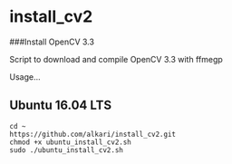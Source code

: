 # install_cv2
###Install OpenCV 3.3

Script to download and compile OpenCV 3.3 with ffmegp

Usage...

## Ubuntu 16.04 LTS

```
cd ~
https://github.com/alkari/install_cv2.git
chmod +x ubuntu_install_cv2.sh
sudo ./ubuntu_install_cv2.sh
```


